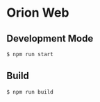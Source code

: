 # Orion Web

## Development Mode

```bash
$ npm run start
```

## Build

```bash
$ npm run build
```
